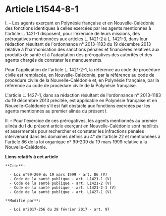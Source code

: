 # Article L1544-8-1

I. – Les agents exerçant en Polynésie française et en Nouvelle-Calédonie des fonctions identiques à celles exercées par les
agents mentionnés à l'article L. 1421-1 disposent, pour l'exercice de leurs missions, des prérogatives mentionnées aux
articles L. 1421-2 à L. 1421-3, dans leur rédaction résultant de l'ordonnance n° 2013-1183 du 19 décembre 2013 relative à
l'harmonisation des sanctions pénales et financières relatives aux produits de santé et à l'adaptation des prérogatives des
autorités et des agents chargés de constater les manquements.

Pour l'application de l'article L. 1421-2-1, la référence au code de procédure civile est remplacée, en Nouvelle-Calédonie,
par la référence au code de procédure civile de la Nouvelle-Calédonie et, en Polynésie française, par la référence au code de
procédure civile de la Polynésie française.

L'article L. 1427-1, dans sa rédaction résultant de l'ordonnance n° 2013-1183 du 19 décembre 2013 précitée, est applicable en
Polynésie française et en Nouvelle-Calédonie s'il est fait obstacle aux fonctions exercées par les agents mentionnés au
premier alinéa du présent I.

II. – Pour l'exercice de ces prérogatives, les agents mentionnés au premier alinéa du I du présent article exerçant en
Nouvelle-Calédonie sont habilités et assermentés pour rechercher et constater les infractions pénales intervenant dans les
domaines définis au 4° de l'article 22 et mentionnées à l'article 86 de la loi organique n° 99-209 du 19 mars 1999 relative à
la Nouvelle-Calédonie.

**Liens relatifs à cet article**

	**Cite**:

	  - Loi n°99-209 du 19 mars 1999 - art. 86 (V)
	  - Code de la santé publique - art. L1421-1 (V)
	  - Code de la santé publique - art. L1421-2 (V)
	  - Code de la santé publique - art. L1421-2-1 (V)
	  - Code de la santé publique - art. L1427-1 (V)

	**Modifié par**:

	  - Loi n°2017-256 du 28 février 2017 - art. 97

